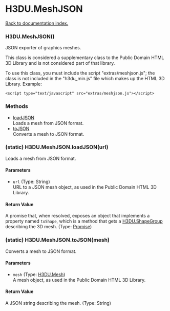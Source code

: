 # H3DU.MeshJSON

[Back to documentation index.](index.md)

 <a name='H3DU.MeshJSON'></a>
### H3DU.MeshJSON()

JSON exporter of graphics meshes.

This class is considered a supplementary class to the
Public Domain HTML 3D Library and is not considered part of that
library.

To use this class, you must include the script "extras/meshjson.js"; the
class is not included in the "h3du_min.js" file which makes up
the HTML 3D Library. Example:

    <script type="text/javascript" src="extras/meshjson.js"></script>

### Methods

* [loadJSON](#H3DU.MeshJSON.loadJSON)<br>Loads a mesh from JSON format.
* [toJSON](#H3DU.MeshJSON.toJSON)<br>Converts a mesh to JSON format.

 <a name='H3DU.MeshJSON.loadJSON'></a>
### (static) H3DU.MeshJSON.loadJSON(url)

Loads a mesh from JSON format.

#### Parameters

* `url` (Type: String)<br>
    URL to a JSON mesh object, as used in the Public Domain HTML 3D Library.

#### Return Value

A promise that, when resolved, exposes an object
that implements a property named <code>toShape</code>, which is
a method that gets a <a href="H3DU.ShapeGroup.md">H3DU.ShapeGroup</a> describing the 3D mesh. (Type: <a href="Promise.md">Promise</a>)

 <a name='H3DU.MeshJSON.toJSON'></a>
### (static) H3DU.MeshJSON.toJSON(mesh)

Converts a mesh to JSON format.

#### Parameters

* `mesh` (Type: <a href="H3DU.Mesh.md">H3DU.Mesh</a>)<br>
    A mesh object, as used in the Public Domain HTML 3D Library.

#### Return Value

A JSON string describing the mesh. (Type: String)
